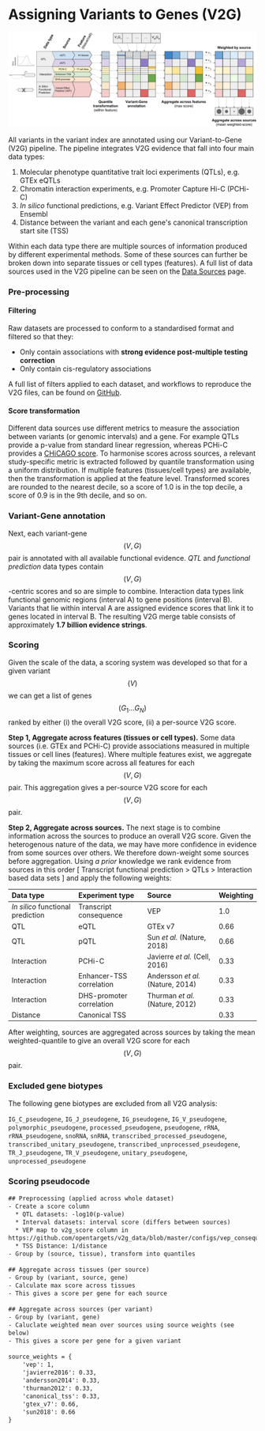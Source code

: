 # Assigning Variants to Genes \(V2G\)



![Overview of Variant-to-Gene \(V2G\) pipeline aggregation and scoring.](../.gitbook/assets/v2g-scoring-figure-draft-2%20%281%29.png)

All variants in the variant index are annotated using our Variant-to-Gene \(V2G\) pipeline. The pipeline integrates V2G evidence that fall into four main data types:

1. Molecular phenotype quantitative trait loci experiments \(QTLs\), e.g. GTEx eQTLs
2. Chromatin interaction experiments, e.g. Promoter Capture Hi-C \(PCHi-C\)
3. _In silico_ functional predictions, e.g. Variant Effect Predictor \(VEP\) from Ensembl
4. Distance between the variant and each gene's canonical transcription start site \(TSS\)

Within each data type there are multiple sources of information produced by different experimental methods. Some of these sources can further be broken down into separate tissues or cell types \(features\). A full list of data sources used in the V2G pipeline can be seen on the [Data Sources](data-sources.md) page.

### Pre-processing

#### Filtering

Raw datasets are processed to conform to a standardised format and filtered so that they:

* Only contain associations with **strong evidence post-multiple testing correction**
* Only contain cis-regulatory associations

A full list of filters applied to each dataset, and workflows to reproduce the V2G files, can be found on [GitHub](https://github.com/opentargets/v2g_data).

#### Score transformation

Different data sources use different metrics to measure the association between variants \(or genomic intervals\) and a gene. For example QTLs provide a p-value from standard linear regression, whereas PCHi-C provides a [CHiCAGO score](https://www.ncbi.nlm.nih.gov/pubmed/27306882). To harmonise scores across sources, a relevant study-specific metric is extracted followed by quantile transformation using a uniform distribution. If multiple features \(tissues/cell types\) are available, then the transformation is applied at the feature level. Transformed scores are rounded to the nearest decile, so a score of 1.0 is in the top decile, a score of 0.9 is in the 9th decile, and so on.

### Variant-Gene annotation

Next, each variant-gene $$(V, G)$$ pair is annotated with all available functional evidence. _QTL_ and _functional prediction_ data types contain $$(V, G)$$-centric scores and so are simple to combine. Interaction data types link functional genomic regions \(interval A\) to gene positions \(interval B\). Variants that lie within interval A are assigned evidence scores that link it to genes located in interval B. The resulting V2G merge table consists of approximately **1.7 billion evidence strings**.

### Scoring

Given the scale of the data, a scoring system was developed so that for a given variant $$(V)$$ we can get a list of genes $$(G_1... G_N)$$ ranked by either \(i\) the overall V2G score, \(ii\) a per-source V2G score.

**Step 1, Aggregate across features \(tissues or cell types\).** Some data sources \(i.e. GTEx and PCHi-C\) provide associations measured in multiple tissues or cell lines \(features\). Where multiple features exist, we aggregate by taking the maximum score across all features for each $$(V, G)$$ pair. This aggregation gives a per-source V2G score for each $$(V, G)$$ pair.

**Step 2, Aggregate across sources.** The next stage is to combine information across the sources to produce an overall V2G score. Given the heterogenous nature of the data, we may have more confidence in evidence from some sources over others. We therefore down-weight some sources before aggregation. Using _a prior_ knowledge we rank evidence from sources in this order \[ Transcript functional prediction &gt; QTLs &gt; Interaction based data sets \] and apply the following weights:

| Data type | Experiment type | Source | Weighting |
| :--- | :--- | :--- | :--- |
| _In silico_ functional prediction | Transcript consequence | VEP | 1.0 |
| QTL | eQTL | GTEx v7 | 0.66 |
| QTL | pQTL | Sun _et al._ \(Nature, 2018\) | 0.66 |
| Interaction | PCHi-C | Javierre _et al._ \(Cell, 2016\) | 0.33 |
| Interaction | Enhancer-TSS correlation | Andersson _et al._ \(Nature, 2014\) | 0.33 |
| Interaction | DHS-promoter correlation | Thurman _et al._ \(Nature,  2012\) | 0.33 |
| Distance | Canonical TSS |  | 0.33 |

After weighting, sources are aggregated across sources by taking the mean weighted-quantile to give an overall V2G score for each $$(V, G)$$ pair.

### Excluded gene biotypes

The following gene biotypes are excluded from all V2G analysis: 

`IG_C_pseudogene`, `IG_J_pseudogene`, `IG_pseudogene`, `IG_V_pseudogene`, `polymorphic_pseudogene`, `processed_pseudogene`, `pseudogene`, `rRNA`, `rRNA_pseudogene`, `snoRNA`, `snRNA`, `transcribed_processed_pseudogene`, `transcribed_unitary_pseudogene`, `transcribed_unprocessed_pseudogene`, `TR_J_pseudogene`, `TR_V_pseudogene`, `unitary_pseudogene`, `unprocessed_pseudogene`

### Scoring pseudocode

```text
## Preprocessing (applied across whole dataset)
- Create a score column
  * QTL datasets: -log10(p-value)
  * Interval datasets: interval score (differs between sources)
  * VEP map to v2g_score column in https://github.com/opentargets/v2g_data/blob/master/configs/vep_consequences.tsv
  * TSS Distance: 1/distance
- Group by (source, tissue), transform into quantiles

## Aggregate across tissues (per source)
- Group by (variant, source, gene)
- Calculate max score across tissues
- This gives a score per gene for each source

## Aggregate across sources (per variant)
- Group by (variant, gene)
- Caluclate weighted mean over sources using source weights (see below)
- This gives a score per gene for a given variant

source_weights = {
    'vep': 1,
    'javierre2016': 0.33,
    'andersson2014': 0.33,
    'thurman2012': 0.33,
    'canonical_tss': 0.33,
    'gtex_v7': 0.66,
    'sun2018': 0.66
}
```



